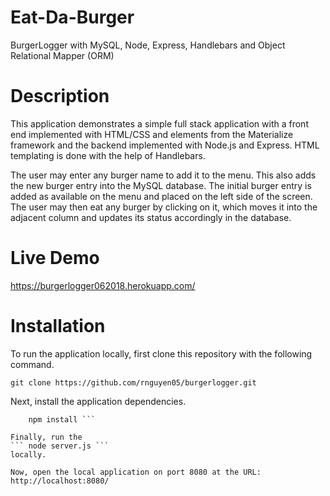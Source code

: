 # Eat-Da-Burger
BurgerLogger with MySQL, Node, Express, Handlebars and Object Relational Mapper (ORM)

# Description
This application demonstrates a simple full stack application with a front end implemented with HTML/CSS and elements from the Materialize framework and the backend implemented with Node.js and Express. HTML templating is done with the help of Handlebars.

The user may enter any burger name to add it to the menu. This also adds the new burger entry into the MySQL database. The initial burger entry is added as available on the menu and placed on the left side of the screen. The user may then eat any burger by clicking on it, which moves it into the adjacent column and updates its status accordingly in the database.

# Live Demo
https://burgerlogger062018.herokuapp.com/

# Installation
To run the application locally, first clone this repository with the following command.

```git clone https://github.com/rnguyen05/burgerlogger.git```

Next, install the application dependencies.

```	cd bugerlogger 
	npm install ```

Finally, run the 
``` node server.js ``` 
locally.

Now, open the local application on port 8080 at the URL: http://localhost:8080/
